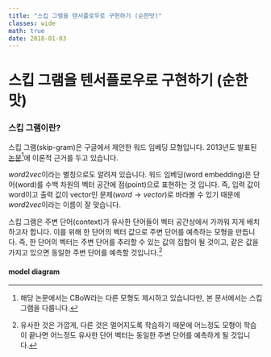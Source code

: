 ```yaml
---
title: "스킵 그램을 텐서플로우로 구현하기 (순한맛)"
classes: wide
math: true
date: 2018-01-03
---
```


# 스킵 그램을 텐서플로우로 구현하기 (순한맛)

### 스킵 그램이란?

스킵 그램(skip-gram)은 구글에서 제안한 워드 임베딩 모형입니다. 2013년도 발표된 [논문](https://arxiv.org/abs/1301.3781)[^1]에 이론적 근거를 두고 있습니다.

[^1]:해당 논문에서는 CBoW라는 다른 모형도 제시하고 있습니다만, 본 문서에서는 스킵 그램을 다룹니다.

$word2vec$이라는 별칭으로도 알려져 있습니다. 워드 임베딩(word embedding)은 단어(word)를 수백 차원의 벡터 공간에 점(point)으로 표현하는 것 입니다. 즉, 입력 값이 word이고 출력 값이 vector인 문제($word \rightarrow vector$)로 바라볼 수 있기 때문에 $word2vec$이라는 이름이 잘 맞습니다.

스킵 그램은 주변 단어(context)가 유사한 단어들이 벡터 공간상에서 가까워 지게 배치하고자 합니다. 이를 위해 한 단어의 벡터 값으로 주변 단어를 예측하는 모형을 만듭니다. 즉, 한 단어의 벡터는 주변 단어를 추리할 수 있는 값의 집합이 될 것이고, 같은 값을 가지고 있으면 동일한 주변 단어를 예측할 것입니다.[^2]

[^2]:유사한 것은 가깝게, 다른 것은 멀어지도록 학습하기 때문에 어느정도 모형이 학습이 끝나면 어느정도 유사한 단어 벡터는 동일한 주변 단어를 예측하게 될 것입니다.

#### model diagram

